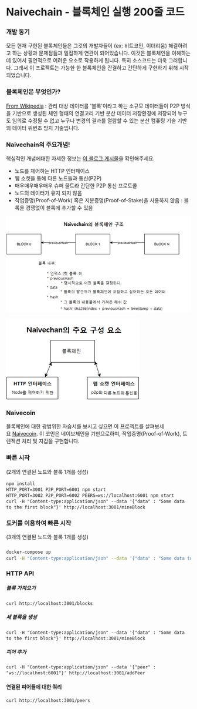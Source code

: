 # Naivechain - 블록체인 실행 200줄 코드

### 개발 동기
모든 현재 구현된 블록체인들은 그것의 개발자들이 (ex: 비트코인, 이더리움) 해결하려고 하는 상황과 문제점들과 밀접하게 연관이 되어있습니다.
이것은 블록체인을 이해하는데 있어서 필연적으로 어려운 요소로 작용하게 됩니다. 특히 소스코드는 더욱 그러합니다. 그래서 이 프로젝트는 가능한 한 블록체인을 간결하고 간단하게 구현하기 위해 시작되었습니다.
 
### 블록체인은 무엇인가?
[From Wikipedia](https://ko.wikipedia.org/wiki/%EB%B8%94%EB%A1%9D%EC%B2%B4%EC%9D%B8) : 관리 대상 데이터를 '블록'이라고 하는 소규모 데이터들이 P2P 방식을 기반으로 생성된 체인 형태의 연결고리 기반 분산 데이터 저장환경에 저장되어 누구도 임의로 수정될 수 없고 누구나 변경의 결과를 열람할 수 있는 분산 컴퓨팅 기술 기반의 데이터 위변조 방지 기술입니다.

### Naivechain의 주요개념!
핵심적인 개념에대한 자세한 정보는 [이 블로그 게시물](https://medium.com/@lhartikk/a-blockchain-in-200-lines-of-code-963cc1cc0e54#.dttbm9afr5)을 확인해주세요.
* 노드를 제어하는 HTTP 인터페이스
* 웹 소켓을 통해 다른 노드들과 통신(P2P) 
* 매우매우매우매우 슈퍼 울트라 간단한 P2P 통신 프로토콜
* 노드의 데이터가 유지 되지 않음
* 작업증명(Proof-of-Work) 혹은 지분증명(Proof-of-Stake)을 사용하지 않음 : 블록을 경쟁없이 블록에 추가할 수 있음

![alt tag](naivechain_blockchain.png)

![alt tag](naivechain_components.png)


### Naivecoin
블록체인에 대한 광범위한 자습서를 보시고 싶으면 이 프로젝트를 살펴보세요 [Naivecoin](https://lhartikk.github.io/). 이 코인은 네이브체인을 기반으로하며, 작업증명(Proof-of-Work), 트렌젝션 처리 및 지갑을 구현합니다.

### 빠른 시작
(2개의 연결된 노드와 블록 1개를 생성)
```
npm install
HTTP_PORT=3001 P2P_PORT=6001 npm start
HTTP_PORT=3002 P2P_PORT=6002 PEERS=ws://localhost:6001 npm start
curl -H "Content-type:application/json" --data '{"data" : "Some data to the first block"}' http://localhost:3001/mineBlock
```

### 도커를 이용하여 빠른 시작
(3개의 연결된 노드와 블록 1개를 생성)
###
```sh
docker-compose up
curl -H "Content-type:application/json" --data '{"data" : "Some data to the first block"}' http://localhost:3001/mineBlock
```

### HTTP API
##### 블록 가져오기
```
curl http://localhost:3001/blocks
```
##### 새 블록을 생성
```
curl -H "Content-type:application/json" --data '{"data" : "Some data to the first block"}' http://localhost:3001/mineBlock
``` 
##### 피어 추가
```
curl -H "Content-type:application/json" --data '{"peer" : "ws://localhost:6001"}' http://localhost:3001/addPeer
```
#### 연결된 피어들에 대한 쿼리
```
curl http://localhost:3001/peers
```
